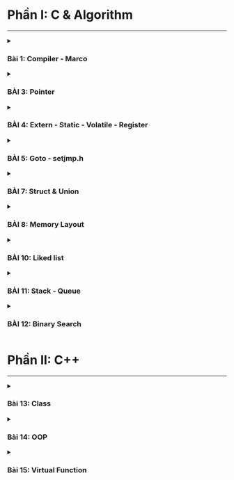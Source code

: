 # Phần I: C & Algorithm
---

<details>
  <summary><h3>Bài 1: Compiler - Marco</h3></summary>
    
IDE gồm:
- editor: phần mềm soạn thảo
- Complier: gcc cho C ,g++ cho C++

## I. Quá trình Compiler
Gồm 4 bước chính:
    - Tiền xử lý (Preprocessor)
    - Compiler
    - Asembler
    - Linker
### 1. Tiền xử lý
(chuyển file.c, file.h thành file.i)

> Copy toàn bộ mã nguồn vào file main
>
> Xóa cmt
>
> Nếu sử dụng macro #define thì bị thay thế, còn lại giữ nguyên

`gcc -E main.c -o main`

### 2. Complier
(chuyển file.i thành file.s)

> Tạo ra file hợp ngữ
>
> Thao tác trên RAM mượt mà hơn

### 3. Assembler
(chuyển file.s thành file.o)

> Source code chuyển thành các đoạn mã 0 1(ngôn ngữ máy)
>
> Nếu code trên VDK thì chương trình lưu vào bộ nhớ Flash

### 4. Linker
(Liên kết các file.o, build lại thành file.exe)

## II. Marcro

> Trong giai đoạn 1 tiền xử lý của quá trình Compiler thì có cacs macro hỗ trợ xử lý
>
> Marco là từ chỉ thông tin được xử lý ở quá trình tiền xử lý (preprocessor).

### 1. Macro chỉ thị bao hàm tệp

- #include< >: Tìm kiếm trong thư mục cài đặt

- #include" ": Tìm kiếm trong thư mục hiện tại

### 2. Macro chỉ thị định nghĩa

- #define: Định nghĩa 1 đối tượng(biến, hàm, mảng)

- #undef: Xóa bỏ định nghĩa #define

**Trong macro #define có 3 toán tử**

- ##: Gộp(nhóm) các chuỗi

- #: Chuyển kí tự --> chuỗi

- Variadic: Cho phép 1 hàm có thể nhận số lượng tham số truyền vào không xác định.


### 3. Macro chỉ thị biên dịch có điều kiện

- #ifdef, #ifndef: Kiểm tra xem 1 macro có định nghĩa hay chưa

    - #ifdef: Nếu đã định nghĩa -->> thực thi chương trình
 
    - #ifndef: Nếu chưa định nghĩa -->> thì định nghĩa --> thực thi

- #if, #else, #elif: đây là các macro kiểm tra điều kiện giống (if-else-else if)

## SỬ DỤNG MACRO VÀ FUNCTION CÓ GÌ KHÁC NHAU? 

- Function: Không cấp phát bộ nhớ, vì có bộ nhớ riêng, tốc độ châm, đầu tiên lưu vào stack --> lấy vào địa

- Macro: Tốn bộ nhớ chương trình, để khởi tạo và lưu lại, tốc độ nhanh hơn--> bộ đếm chương trình tuần tự

</details>


<details>
  <summary><h3>BÀI 3: Pointer</h3></summary>

- Con trỏ là 1 biến, thay vì lưu giá trị thì dùng để lưu địa chỉ của 1 đối tượng(biến, hàm, mảng,...). 
- Con trỏ không lưu giá trị mà nó lưu địa chỉ bộ nhớ nơi biến khác đang sử dụng.

## 1. Kích thước của Con trỏ
- Phụ thuộc vào kiến trúc của máy tinh và trình biên dịch(IDE).

- Trên MCU phụ thuộc vào Vi xử lý
_VD:_  STM32/32bit ---> 4byte

       STM8/8bit ----> 1byte
## 2. Regular Pointer(Con trỏ với biến)
```c
    int a = 10;
    int * ptr = &a;

    //Truy xuat con tro
    printf("Dia chi: %p\n", &a); // dia chi cua a
    printf("Dia chi: %p\n", ptr); // dia chi ma ptr tro den 
    printf("Gia tri tai dia chi: %d\n", *ptr); // a = 10
```

## 3. Array Pointer(Con trỏ mảng)

```c
    int arr[] = { 2, 3, 5, 7, 8 };
    int * ptr = arr;

    printf("Dia chi phan tu 1: %p\n", ptr) //2
    printf("Dia chi phan tu 2: %p\n", ptr+1) //3
    printf("Dia chi phan tu 3: %p\n", ptr+2) //5

    printf("Gia tri phan tu 1: %d\n", *ptr) 
    printf("Gia tri phan tu 2: %d\n", *(ptr+1)) 
    printf("Gia tri phan tu 3: %d\n", *(ptr+2))

```

## 4. Void Pointer
   > Là 1 biến, có thể trỏ đến bất kỳ địa chỉ có kiểu dữ liệu nào cũng được, nó không quan tâm các kiểu dữ liệu như (char, int, float, double,...).

   - Ưu điểm: Tại địa chỉ trỏ đến có thể đọc và thay đổi giá trị, với điều kiện phải ép kiểu con trỏ void.

```c
    void * ptr; //Khai bao con tro Void
```
- _VD1: Xuất giá trị kiểu int, char._

```c
    #include <stdio.h>

    int main{int argc, char const *argv[]){
        void *ptr;

        int a = 10;
        ptr = &a;
        printf("Dia chi: %p, Gia tri: %d\n", ptr, *(int*)(ptr));
 
        char c = 'C';
        ptr = &c;
        printf("Dia chi: %p, Gia tri: %c\n", ptr, *(char*)(ptr));
    }
```

## 5. Function Pointer
> Là 1 biến, có thể trỏ đến địa chỉ của 1 hàm có kiểu dữ liệu cụ thể.
>
>Đây là biến giữ địa chỉ của hàm, mỗi thời điểm chỉ trỏ 1 hàm.

- Thông thường sử dụng theo 2 cách:
    - Là tham số truyền vào của 1 hàm.
    - Lưu trữ địa chỉ của 1 hàm. 

```c
   void (*func_ptr)(int, int);  // Khai bao con tro
```

- _VD2: Tổng, hiệu, tích, thương._

```c
    #include<stdio.h>

    void tong(int a, int b){
        printf("%d + %d = %d\n",a ,b, a + b); 
    }
    void hieu(int a, int b){
        printf("%d - %d = %d\n",a ,b, a - b); 
    }
    void tich(int a, int b){
        printf("%d * %d = %d\n",a ,b, a * b); 
    }
    void thuong(int a, int b){
        printf("%d / %d = %d\n",a ,b, a / b);
    }

    int main(int argc, char *argv[]) {
    int a = 10, b = 5;

    //Khai bao mang con tro Ham
    void (*cal[])(int, int) = {tong, hieu, tich, thuong};
    for (int i = 0; i < 4; i++) {
       cal[i](a, b);
    }
```

## 6. Pointer to Constant(Con trỏ hằng)

> Khi trỏ đến 1 địa chỉ, không thể thay đổi đc giá trị tại địa chỉ đó (chỉ có thể đọc và không thể thay đổi).
>
> Có thể trỏ đến nhiều địa chỉ khác nhau.

```c
    int const *ptr_const;
    const int *ptr_const;
```

- _VD3:_
```c
    #include<stdio.h>

    int a = 10;
    int b = 3; //Khai bao ptr_const cua b duoc.
    const int *ptr_const = &a;

    int main(int argc, char const *argv[])
    {
        printf("%p\n", ptr_const);
        printf("%d\n", *ptr_const); //ptr_const = 10
    
        // *ptr_const = 5;
        // Dong nay sai, chi co the thay doi gia tri tai a.
        // VD: a = 15 -> *ptr_const =

        a = 15;
        printf("%p\n", ptr_const);
        printf("%d\n", *ptr_const); //ptr_const = 15
```
## 7. Constant Pointer(Hằng con trỏ)

> Tại địa chỉ trỏ đến không thể thay đổi được địa chỉ, còn giá trị có thể thay đổi được.
>
> Chỉ trỏ đến 1 địa chỉ cố đinh, khi đã trỏ đến 1 địa chỉ rồi thì không thể trỏ đến địa chỉ khác được nữa.

```c
    int *const const_ptr = &value;
```

- _VD4:_

```c
    #include<stdio.h>

    int a = 10;
    int b = 3; // Khong khai bao duoc const_ptr cua b!!!
    int *const const_ptr = &a;

    int main(int argc, char const *argv[])
    {
        printf("%p\n", const_ptr);
        printf("%d\n", *const_ptr); //ptr_const = 10
    
        *const_ptr = 15; // hay doi gia tri tai con tro luon.
        printf("%p\n", ptr_const);
        printf("%d\n", *ptr_const); //ptr_const = 15
```


### Bảng so sánh Con Trỏ Hằng VS Hằng Con trỏ

| Khác nhau | Con trỏ hằng | Hằng con trỏ |
| :---: | --- | ---: |
| 1 |Có thể trỏ đến nhiều địa chỉ khác | Chỉ trỏ đến 1 địa chỉ duy nhất |
| 2 |Chỉ có thể đọc, không thể thay đổi giá trị(giá trị chỉ được thay đổi tại biến)| Có thể thay đổi giá trị |

   
## 8. NULL Pointer
>Con trỏ trống, không trỏ đến vùng nhớ nào.
>
>Khai báo nhưng chưa sử dụng liền.

**Lưu ý:** 
- Khi khai báo con trỏ mà chưa sử dụng thì dùng con trỏ NULL sẽ không bị **random** giá trị vào địa chỉ rác hoặc trùng lặp địa .
- Khởi tạo và kết thúc phải gán NULL.

```c
    int *ptr = NULL;
```
   
## 9. Pointer to Pointer(Con trỏ đến con trỏ)
>Là con trỏ mà có thể trỏ đến địa chỉ của các con trỏ khác, có nhiều cấp độ con trỏ (con trỏ cấp 2, 3,...).

```c
    int a = 10;
    int *ptr = &a;
    int **ptr = &ptr;
```
**Lưu ý:** 
- Được sử dụng trong kiểu dữ liệu Json, cấu trúc dữ liệu list.
- Đối với con trỏ cấp 2 là lưu địa chỉ của con trỏ cấp 1, chứ không phải lưu địa chỉ mà con trỏ đang trỏ đến.             

</details>


<details>
  <summary><h3>BÀI 4: Extern - Static - Volatile - Register</h3></summary> 

- Đây là các từ khóa đi kèm khi khai báo các biến "đặc biệt".

## 1. Extern

> Cho phép những file trong cùng 1 thư mục chia sẻ tài nguyên với nhau (biến, hàm, mảng).
>
> Các biến chỉ khai báo, không được khởi tạo.
>
> Khai báo biến cấp độ cao nhất - toàn cục.

**Ưu điểm quan trọng:** Tiết kiệm được bộ nhớ.

- Muốn sử dụng lại các biến đã khai báo trong file trước đó. Theo thông thường ta phải khai báo `#include"file.h"` hoặc `#define_FILE1_H`, đối với xử lý nhiều file thì việc khai báo cho file main.c sẽ tốn rất nhiều bộ nhớ.

_VD1:_ Ta có 3 file
     
          file1.c

          file2.c

          main.c 

➡️ Để sử dụng các biến của 1 và 2, ta khai báo `extern int a;` hoặc `extern int b;`.

## 2. Static

### 2.1 Satic - local variables(bss & data)

> Được sử dụng, giới hạn phạm vi trong 1 hàm. 
>
> Giữ lại giá trị sau những lần gọi hàm, địa chỉ tổn tại trong suốt chương trình.
>
> Static cục bộ không thể thay đổi giá trị bên ngoài, nếu muốn thay đổi thì sử dụng con trỏ.

_VD2: Static biến cục bộ_

```c
     #include<stdio.h>
     void count(){
          int a=5;
          a++;
          printf("Gia tri: %d\n",a);
     }

     int main(int argc, char const *argv[]){
          count(); //6
          count(); //6
          count(); //6
          count(); //6
     }
```
- Hàm `count` dù được gọi bao nhiêu lần vẫn in ra giá trị là 6. Vì biến `a` được khai báo là 1 biến cục bộ trong hàm `count()`
- Sau khi hàm `count` đầu tiền hoàn thành, `a` sẽ bị hủy giá trị (cấp thoát địa chỉ) và các giá trị tiếp theo vẫn = 6. 
- Nếu ở thêm biến `static` cục bộ vào `int a=5;` là `static int a=5;` thì giá trị `a` mới có thể tăng dần lên 7, 8,... theo số lần gọi hàm `count`.
- Có thể dùng con trỏ để thay đổi giá trị 
```c
     #include<stdio.h>

     int *ptr = NULL;
     void count(){
          static int a=5;
          ptr = &a;
          a++;
          printf("Gia tri: %d\n",a);
     }

     int main(int argc, char const *argv[]){
          count(); //6
          count(); //7
          count(); //8
          *ptr = 99;
          count(); //100
     }
```

### 2.2 Satic - global variables

> Giới hạn phạm vị sử dụng trong 1 file, không thể liên kết file (các file khác không dùng Extern để gọi ra được). 
>
> Không thể dùng con trỏ để thay đổi giá trị.

**- Ưu điểm:** Sử dụng static toàn cục để ẩn ở quá trình trung gian tính ra kết quả. Như tính delta trong phương trình bậc 2.

### 2.3 Satic - class (hướng đối tượng trong C++), học sau

## 3. Volatile

**Biến volatile là gì?** Khai báo biến mà biến này không sử dụng, tránh bị complier tối ưu hóa xóa cái biến này đi.

> Dùng trong code cho MCU, ép buộc 1 biến truy cập đến địa chỉ và nó không bị xóa khỏi bộ nhớ khi biến đó k được sử dụng.

```c
     // Dùng trong code VDK

     #include "stm32f4xx.h"
     volatile unit8_t var = 0;

```

**Ứng dụng:** Đọc giá trị cảm biến nhiệt độ nhiệt độ, ví dụ có 10 giá trị 30 độ C giống nhau, thì có nguy cơ biến CB nhiệt độ bị xóa khỏi bộ nhớ. Vì vậy, sử dụng biến Volatile đảm bảo cảm biến nhận đúng giá trị không bị cấp thoát, hạn chế sai số.

## 4. Register

![](https://github.com/hthuan02/C_Cpp_Advance/blob/main/C_Advance/Bai4_Extern_Static_Volatile_Register/img/register.png)

Khi thực thi 1 chương trình sẽ trải qua 4 giai đoạn:

**(1):** Lưu trữ từ trong bộ nhớ RAM, thực hiện tính toán.

**(2):** Thao tác tính toán các giá trị.

**(3):** Tính xong thì lưu giá trị trong thanh ghi.

**(4):** Lấy giá trị trong thanh ghi trả về biến trong RAM, kết quả = 6.


**Ứng dụng của biến register:**

- Khai báo biến register, thì chương trình chỉ thực hiện tính toán và lưu giá trị trên thanh ghi( bị lượt bỏ 2 bước đầu-cuối: Lưu trữ trên RAM và trả kqua từ thanh ghi lên RAM). Giúp rút ngắn thời gian chạy và tăng hiệu suất làm việc của chương trình.
     
- Chỉ sử dụng cho biến cục bộ.

</details>

<details>
  <summary><h3> BÀI 5: Goto - setjmp.h</h3></summary>

## I. Goto
>Cho phép đoạn code nhảy đến label(nhãn) mà mình chỉ , label có để đặt bất cứ vị trí nào trong cùng 1 hàm.

- _VD1: Tạo Menu sử dụng lệnh Goto_
   
```c
  #include<stdio.h>

  int main(int argc, char const *argv[])
  {
    int option;
    menu1:
    do{
      printf("Menu1\n");
      printf("1: Tao ra menu thu ....\n");
      printf("2....\n");
      printf("3....\n");
      printf("%d....\n",option);
    } while(option != 1);

  switch (option){
    case 1:
      printf("Menu2\n");
      printf("0: Quay lai Menu 1\n");
      printf("1: Ket thuc chuong trinh\n");
      printf("2....\n");
      scanf("%d",&option);
      break;
    
      switch (option){
        case 0:
          /* goto <label> */
          goto menu1;
        case 1:
          goto thoatchuongtrinh;
        case 2:
          break;
        }
        break;

        case 2:
          /* code */
        break;

      case 3:
        /* code */
      break;

      default:
        break;         
    }
    thoatchuongtrinh:
    return 0;
  }
```

   - Chương trình chạy tuần tự từ Menu1 đến Menu2. Nhưng ở Menu2 có 2 Option:
      - `case 0:`: Dùng lệnh `goto menu1;` và đặt lệnh `menu1:` ở đầu Menu1, chương trình sẽ trở về Menu1.
      - `case 1`: Lệnh `goto thoatchuongtrinh;` và đặt lệnh `thoatchuongtrinh:` ở cuối, chỉ định chương trình thoát ra khỏi switch để kết thúc chương trình.
  
## Nhược điểm của Goto:
-  Vì chương trình không chạy tuần tự, nên code khó đọc, khó quản lý và bảo trì.
-  Khó debug, vì khó xác định được vị trí gây lỗi.

## Ưu điểm:

### 1. Thoát khỏi nhiều cấp độ vòng lặp
   
>Đối chương trình nhiều cấp độ vòng lặp, mình muốn thoát ra thì phải xét điều kiện và break để thoát chương trình, sẽ phức tạp.

_- VD2:_
   
```c
   int i,j;

   while(1){
      for(i=1; i<5; i++ ){
         for(j=1; j<5; j++ ){
            if (i == 2 && j == 3){
               printf("break for j\n");
               break; //Chi thoat duoc For cua j 
            }
         if (i == 2 && j == 3){
               printf("break for i\n");
               break; //Thoat duoc For cua i 
            }
         }
      }
      if (i == 2 && j == 3){
         printf("break while \n");
         break; //Thoat duoc For cua while       
      }
   } 
```
- Sử dụng `goto` để thoát chương trình nhanh hơn.

```c
   int i,j;

   while(1){
      for(i=1; i<5; i++ ){
         for(j=1; j<5; j++ ){
               if (i == 2 && j == 3){
               printf("Thoat chuong trinh\n");
               goto thoat; //1 lenh goto, thoat duoc 3 vong lap
         }
      }
   thoat: 
   return 0;
   }
```
### ỨNG DỤNG
 Dùng trong Led ma trận, kết hợp với thuật toán quét led.

## II. Thư viện <setjmp.h>
> Cho phép chương trình có thể nhảy từ nhãn đặt trong hàm này sang nhãn đặt trong hàm khác thông qua setjmp và longjmp.
>
> Thư viện setjmp.h bao gồm 2 hàm setjmp và longjmp.
>
> Xử lý ngoại lệ 

### 1. Hàm setjmp
```c
   int setjmp(jmp_buf);
```

- Khi gọi `setjmp` lần đầu, thì mặc định trả về 0.

### 2. Hàm longjmp
```c
   longjmp(jmp_buf, int value);
```

- Khi gọi `longjmp` thì luồng của chương trình sẽ nhảy về `setjmp`. Sau đó, gán giá trị của `int value` vào giá trị mới của `setjmp`

_- VD3:_


### 3. Xử lý ngoại lệ(TRY, CATCH, THROW)

</details>


<details>
  <summary><h3>BÀI 7: Struct & Union</h3></summary>

## 1. Struct

> Struct là 1 dạng kiểu dữ liệu, cho phép người dùng tự định nghĩa. Nhóm các kiểu dữ liệu như: int, char, double,... lại thành kiểu dữ liệu mới. 
>
> Kích thước của Struct = Tổng các kích thước dữ liệu + padding 


```c
    #include <stdio.h>
    #include <stdint.h> // Thư viện để sử dụng uint32_t, uint8_t, uint16_t

    struct Data {
      int a;
      double b;
      char c;
    };

    struct Data data1, data2, data3;

```

hoặc:
```c
    typedef struct Data{
      int a;
      double b;
      char c;
    } Data;

    Data *data1, data2, data3;

```

- Trong hàm `main.c` thì `data.a = 0;`
- Đối với con trỏ `*ptr` thì `data ->a = 0;`

_VD1:_

```c
    #include <stdio.h>
    #include <stdint.h> // Thư viện để sử dụng uint32_t, uint8_t, uint16_t

    typedef struct {
      uint32_t var1;
      uint8_t var2;
      uint16_t var3;
    } data; // Tên kiểu dữ liệu là data

    int main(int argc, char const *argv[]) {
      printf(" Size of data: %d\n");
      data data;

      printf("Address of var1: %p\n", &data.var1);
      printf("Address of var2: %p\n", &data.var2);
      printf("Address of var3: %p\n", &data.var3);

      return 0;
    }
```
## Data alignment & padding

- Data alignment: Là việc canh chỉnh, sắp xếp dữ liệu được sắp xếp dữ liệu vào đúng kích thước của CPU (gồm 2 byte, 4 byte, 8 byte,..). Đảm bảo hiệu suất hoạt động của bộ nhớ, dễ dàng truy cập và xử lý nhanh hơn.

- Padding(đệm vào): Khi canh chỉnh, sắp xếp bộ nhớ còn dư ra 1 vài byte trên tổng số ổ đĩa thì đó là padding.

```c
    //double(8byte): Chia het 8, 0x00 0x08 0x10 0x18,..
    //int, int32_t, uint32_t(4byte): 0x00 0x04 0x08 0x0C...
    //float, init16_t, uint16_t(2byte): 0x00 0x02 0x04 0x06...
    //padding
```
➡️ Kích thước của Struct = tổng các kiểu dữ liệu + padding
  
**_VD2: Tìm kích thước struct VD1_**

```c
    typedef struct {
      uint32_t var1; //Chia hết cho 8 (4byte) 
      uint8_t var2; //1byte
      uint16_t var3; //2byte
    } data;
```
- Giải thích: Ưu tiên kích thước dữ liệu lớn nhất làm chuẩn (4byte).
    - var1 (4byte)

    - var2 (1byte) + var3 (2byte) = 3 byte (dư 1 byte) -> 1 padding

    - Tổng = 8

**_VD3: Tìm kích thước_**

```c
      uint8_t var1[9]; //1byte 
      uint64_t var2[3]; //8byte
      uint16_t var3[10]; //2byte
      uint32_t var4[2]; //4byte

```

- Giải thích:
    - Kích thước lớn nhất là 8 byte.
    
    - var1: 8byte(làm chuẩn) + (1byte lẻ + 7padding) = 16  
    
    - var2: 8byte *3 = 24
    
    - var3: 8byte *2 + (4byte lẻ + 4padding) = 24
    
    - var4: 8byte
    
    - Tổng kích thước = 72 byte

### Ứng dụng của Struct: 
    
- Json
- Cấu trúc dữ liệu list
- Giao thức trong MCU, mỗi thông số đều có cấu hình khác nhau -> Dùng Struct để gom các thông số về.

## 2. Union

>
> Giống với struct, đây là kiểu dữ liệu người dùng tự định nghĩa bằng cách nhóm các kiểu dữ liệu lại.
>
> Union sử dụng chung vùng nhớ, các thành phần đều chung địa chỉ -> Giá trị này thay đổi thì những giá trị khác sẽ thay đổi.
>
> Kích thước Union = Tổng member có kích thước lớn nhất + padding.

**_VD4: Kiểm tra kích thước của Union_**
```c    
#include <stdio.h>
#include <stdint.h>

typedef union
{
    uint8_t var1; // 1byte
    uint32_t var2; // 4 byte
    uint16_t var3; // 2 byte

    // Union sẽ lấy kiểu dữ liệu có kích thước lớn nhất 24 byte
} frame;

int main(int argc, char const *argv[])
{

    printf("Size = %d\n", sizeof(frame)); //Kích thước lớn nhất 4byte
    frame data;

    data.var1 = 5;
    data.var2 = 6;
    data.var3 = 7;
    //Vì dữ liệu kiểu Union-> SD chung vùng nhớ
    //Lấy data sau cùng
    printf("Var1 = %d\n", data.var1);   //7
    printf("Var2 = %d\n", data.var2);   //7
    printf("Var3 = %d\n", data.var3);   //7
    return 0;
}
```

**Trường hợp đặc biệt của VD4:**

```c
    int main(int argc, char const *argv[])
    {
    
        printf("Size = %d\n", sizeof(frame));
        frame data;

        data.var2 = 4294967294;

        printf("Var1 = %d\n", data.var1); //254   
        printf("Var2 = %u\n", data.var2); //4294967294
        printf("Var3 = %d\n", data.var3); //65534
        return 0;
    }
```

- Giải thích:
    - Vì `data.var2 = 4294967294;` chuyển sang binary = 11111111 11111111 11111111 11111110
    
    - Địa chỉ bắt đầu, 0x01 lưu byte thấp nhất.
  
        | 0x01 | 0x02 | 0x03|0x04|
        | :---: | --- | ---: | ---: |
        | 11111110 | 11111111 | 11111111 | 11111111 |
        | 254 | 65535 | 65535 | 65535 |

    -  var1: 1byte = 254 (0x01)
  
    -  var2: 4byte = 4294967294 (4 ô địa chỉ)

    -  var3: 2byte = 65534 (0x01+0x02)

</details>

<details>
  <summary><h3>BÀI 8: Memory Layout</h3></summary>

- Memory Layout: Là sự tổ chức và sắp xếp các vùng nhớ (chứa mã lệnh, biến, và dữ liệu) trong bộ nhớ RAM khi chương trình thực thi.  

- Gồm có 5 phân vùng bộ nhớ, theo thứ tự từ trên xuống:

    <img src="https://github.com/hthuan02/C_Cpp_Advance/blob/main/C_Advance/Bai8_Memory-layout/img/memorylayout.png" alt="Memory Layout" width="500"/>

## 1. Text segment

> Chỉ có quyền đọc, không thể ghi(chỉnh sửa).
>
> lưu các giá trị const, char *ptr.

_- VD1:_
```c
    int const a = 10;

    int main(int argc, char const *argv[])
    {
        /*Code*/
        return 0;
    }
```
và:

```c
    char *str = "hello word";

    int main(int argc, char const *agrv[])
    {
        printf("String: %s\n", *str);
        return 0;
    } 
```
- Cả 2 chương trình trên chỉ có thể đọc (Read Only), không thể thay đổi giá trị.

## 2. Initialized Data (DS)
(Khởi tạo dữ liệu)

> Gồm các biến toàn cục, giá trị khác 0.
>
> Biến Static (global + local) khác 0.
> 
> Có thể đọc và ghi giá trị (Read + Write).

_VD2:_

```c
    #include <stdio.h>

    int a = 5;
    static int b = 6; // Lưu ở data (Static global)
    void *ptr = &b;   // Data

    void test()
    {
        static int c = 7; // Static local
    }

    int main(int argc, char const *ptr[])
    {
        a = 15;
        b = 16;
        printf("a=%d\n", a);
        printf("b=%d\n", b);
        return 0;
    }
```
- Trong chương trình trên, có thể đọc và thay đổi giá trị a b. Nếu muốn thay đổi giá trị c, thì phải dùng *ptr.

## 3. Unintialized Data (Bss)
(Dữ liệu không được khởi tạo)

> Biến toàn cục giá trị = 0 hoặc NULL(không gán giá trị).
>
> Static(global + local) =0.

_VD3:_

```c
    #include <stdio.h>

    typedef struct
    {
        int x;
        int y;
    } Point_data;

    Point_data p1 = {5, 7}; // data
    Point_data p2;          // bss

    int a = 0; // bss
    int b = 5; // data

    static int m = 0; // bss
    static int n;     // bss

    void test()
    {
        static int c = 0; // bss
        static int d;     // bss
    }

    int main(int argc, char const *argv[])
    {
        /*code*/
        return 0;
    }
```
## 4. Stack segment

> Chứa biến cục bộ (trừ static cục bộ).
>
> Có thể đọc và ghi.
>
> Sau khi kết thúc 1 lần gọi hàm  địa chỉ của biến cục bộ bị thu hồi LIFO(Last In - First Out) 

_VD4:_

```c
    #include <stdio.h>

    int total(int a, int b)
    {
        int c; //stack
        c = a + b;
        return c;
    }
    
    int main(int argc, char const *argv[])
    {
        printf("a+b = %d\n", total(5, 6));
        return 0;
    }
```
➡️➡️➡️ Để đọc và ghi dữ liệu ở biến cục bộ, phân vùng stack thì dùng `*ptr`.

_VD5:_

```c
    #include <stdio.h>

    int *ptr = NULL;
    void test()
    {
        const int a = 10; // stack -> cục bộ
        ptr = &a;
    }

    int main(int argc, char const *argv[])
    {
        test();
        *ptr = 20;
        printf("a= %d\n", *ptr); // a=20, thay đổi được giá trị nhưng WARNING!!
        return 0;
    }
```

## 5. Heap segment

> Dùng để cấp phát động bộ nhớ.
>
> Đi kèm với các hàm như: malloc(), calloc(), realloc(), free().
>
> Khai báo thư viện `#include<stdlib.h>`.

**Cấp phát động là gì?**
- Ví dụ khai báo 1 mảng có 12 kí tự `char array[12]`, nhập tên từ bàn phím vào mảng này
    - Nếu kí tự nhập vào > 12: xảy ra hiện tượng tràn bộ nhớ.

    - Nếu kí tự nhập vào < 12: xảy ra hiện tượng lãng phí bộ nhớ.

--> Trong ngôn ngữ C, sinh ra khái niệm cấp phát động để tối ưu bộ nhớ. Tránh việc tràn hoặc lãng phí bộ nhớ.

# HEAP SEGMENT (Cấp phát động)

**Lưu ý:**
- Khai báo thư viện khi bắt đầu chương trình: `#include<stdlib.h>`
- Giải phóng bộ nhớ đã cấp phát khi kết thúc chương trình: `free(ptr)`
  
## I. Các hàm cấp phát động

### 1. Hàm Malloc()

> `malloc`: Cấp phát bộ nhớ động, không khởi tạo giá trị.
>
> Giá trị của hàm trả về là 1 `*void`, cần ép kiểu dữ liệu.
>
> Giá trị trong ô nhớ được cấp phát là 1 giá trị random(giá trị rác).

```
   ptr = (cast_type*)malloc(byte_size);
```

- `ptr`: Con trở lưu trữ ô nhớ đầu tiên của vùng nhớ cấp phát.
- `cast_type`: Kiểu con trỏ muốn ép kiểu sang.
- `byte_size`: Kích thước byte cần cấp phát.

_VD1:_

```c
    #include <stdio.h>
    #include <stdlib.h>

    int main(int argc, char const *argv[])
    {
        // Cấp phát vùng nhớ mảng 100 phần tử int
        // sizeof(int) = 4
        int *a = (int *)malloc(100 * sizeof(int)); // 400

        // Cấp phát vùng nhớ mảng 1000 phần tử char
        // sizeof(char) = 1
        char *c = (char *)malloc(1000 * sizeof(char)); //1000
        return 0;
    }
```
- Trường hợp không cấp phát đủ vùng nhớ, thì `malloc()` sẽ trả về con trỏ NULL.

_VD2:_
```c
    #include <stdio.h>
    #include <stdlib.h>

    int main(int argc, char const *argv[])
    {
        int n = 10;
        int *a = (int *)malloc(n * sizeof(int)); //vùng nhớ 40 byte
        if (a == NULL)
        {
            printf("Cap phat khong thanh cong !\n");
        }
        else
        {
            int i = 0;
            printf("Cap phat thanh cong !\n");
            for (i = 0; i < n; i++)
            {
                a[i] = 28 + i; // *(a + i) = 28 cũng được
            }
            for (i = 0; i < n; i++)
            {
                printf("%d ", a[i]); // 28 29 ... 37
            }
            free(a); // Hàm giải phóng vùng nhớ
            printf("\nGiai phong thanh cong !\n"); 
        }
        return 0;
    }

```
- Giải thích:

/*
ban đầu  int = 0

0    1    2    3....9

28 29 30 31...37

40 (byte cấp phát malloc) - 10 byte(sử dụng) = (dư) 30 byte 

--> Nhưng vì sử dụng hàm malloc(Cấp phát động).

--> Nên không xảy ra hiện tượng lãng phí bộ nhớ khi dư 30 byte.
*/

### 2. Hàm Calloc()

> Hàm cấp phát bộ nhớ động tương tự `malloc`, `calloc` có khởi tạo tất cả vùng bộ nhớ về giá trị 0.
>
```c
    ptr = (cast_type*) calloc(n, element_size)
```
- `ptr`: Con trỏ đầu tiên của vùng nhớ được cấp phát.

- `cast_type*`: Kiểu con trỏ muốn ép kiểu.

- `n`: Số lượng phần tử muốn cấp phát.
- `element_size`: Kích thước 1 phần tử(byte).

_VD3:_
```c
    #include <stdio.h>
    #include <stdlib.h>

    int main()
    {
        int n = 10;
        int *a = (int *)calloc(n, sizeof(int));
        if (a == NULL)
        {
            printf("Cap phat khong thanh cong !\n");
        }
        else
        {
            int i = 0;
            printf("Cap phat thanh cong !\n");
            printf("Mang ban dau : ");

            for (i = 0; i < n; i++)
            {
                printf("%d ", a[i]);
            }
            for (i = 0; i < n; i++)
            {
                a[i] = 28 + i; // *(a + i) = 28 cũng được
            }
            printf("\nMang sau khi thay doi : ");
            for (i = 0; i < n; i++)
            {
                printf("%d ", a[i]);
            }
            free(a); // Hàm giải phóng vùng nhớ
            printf("\nGiai phong thanh cong !\n"); 
        }
        return 0;
    } 
```

**Giải thích:**
- Cách thức hoạt động của `calloc()` tương tự `malloc`, nhưng 10 giá trị ban đầu
của mảng là 0:  0  0  0  0  0  0  0  0  0  0  0

- Mảng  sau khi thay đổi là: 28 29 30   ...   37

### 3. Hàm Realloc()

> Là hàm cấp phát lại, có thay đổi kích thước của vùng nhớ đã cấp phát trước đó.

```c
    ptr = (cast_type*)realloc(ptr,new_size)
```

- `ptr`: Con trỏ đến vùng nhớ đã được cấp phát trước đó.

- `new_size`: Kích thước mới của bộ nhớ cần thay đổi.

_VD4:_

```c
    //Cấp phát mảng 10 phần tử, kích thước 40byte 
    int *array = (int *) malloc(10 * sizeof(int));

    //Thay đổi, tăng kích thước mảng lên 20 phần từ, 80byte
    array = (int *) realloc(array, 10 * sizeof(int));  

    free(array); //Giải phóng bộ nhớ
```

## III. So sánh malloc, calloc và realloc

| Đặc điểm               | `malloc`                                       | `calloc`                                         | `realloc`                                      |
|-----------------------|------------------------------------------------|-------------------------------------------------|------------------------------------------------|
| **Công dụng**         | Cấp phát bộ nhớ động, không khởi tạo giá trị                           | Cấp phát bộ nhớ động và khởi tạo về 0          | Thay đổi kích thước vùng nhớ đã được cấp phát |
| **Cú pháp**           | `void* malloc(byte_size);`                  | `void* calloc(n, element_size);`     | `void* realloc(void *ptr, new_size);`     |
| **Tham số**           | Một tham số (kích thước bộ nhớ cần cấp phát)  | Hai tham số (số phần tử và kích thước mỗi phần tử) | Hai tham số (con trỏ đến vùng nhớ cũ và kích thước mới) |
| **Giá trị khởi tạo**  | Không khởi tạo, dữ liệu là rác                 | Khởi tạo tất cả phần tử về 0                     | Không khởi tạo, dữ liệu giữ nguyên (có thể mất dữ liệu mới nếu mở rộng) |
| **Kích thước**        | Cấp phát bộ nhớ theo kích thước được chỉ định  | Cấp phát bộ nhớ cho số phần tử × kích thước phần tử | Cấp phát hoặc thu nhỏ bộ nhớ theo kích thước mới |
| **Trả về**            | Con trỏ đến vùng nhớ đã cấp phát hoặc `NULL`  | Con trỏ đến vùng nhớ đã cấp phát hoặc `NULL`   | Con trỏ đến vùng nhớ đã thay đổi hoặc `NULL`  |

- Kết thúc chường trình phải có hàm `free(ptr)`: Để thu hồi, reset lại vùng nhớ.


# STACK & HEAP SEGMENT

<img src="https://github.com/hthuan02/C_Cpp_Advance/blob/main/C_Advance/Bai8_Memory-layout/img/stack_heap.png" alt="Memory Layout" width="220"/>

## So sánh giống và khác nhau:

### 1. Giống nhau:

1. **Lưu trữ dữ liệu**: Đều dùng để lưu trữ dữ liệu.
2. **Nhiều kiểu dữ liệu**: Có thể lưu trữ nhiều kiểu dữ liệu.
3. **Nằm trong RAM**: Nằm trong bộ nhớ RAM khi chương trình chạy.
4. **Ảnh hưởng đến hiệu suất**: Cách quản lý bộ nhớ trong cả Stack và Heap có thể ảnh hưởng đến hiệu suất chương trình.
5. **Có thể bị tràn bộ nhớ**: Stack overflow và Heap overflow đều có thể xảy ra nếu không quản lý đúng cách.

### 2. Khác nhau:

- Lập bảng so sánh

| **Tiêu chí**              | **Stack**                                                                 | **Heap**                                                          |
|---------------------------|---------------------------------------------------------------------------|-------------------------------------------------------------------|
| **Lưu trữ**              | Lưu biến cục bộ, tham số hàm.                                              | Lưu trữ vùng nhớ cấp phát động như: malloc(), calloc(), realloc().                                   |                                      |
| **Tốc độ**                | Nhanh.                                                                    | Chậm hơn Stack.                                                   |
| **Giải phóng**            | Tự động khi hàm kết thúc.                                                 | Sử dụng hàm `free()` hoặc `delete`.                                 |
| **Tràn bộ nhớ**           | Stack overflow khi dùng quá nhiều bộ nhớ.                                 | Heap overflow khi không giải phóng hoặc cấp phát quá lớn.         |
| **Kích thước**            | Cố định (nhỏ hơn).                                                        | Linh hoạt (lớn hơn).                                              |
| **Thời điểm cấp phát**    | Lúc biên dịch.                                                            | Lúc chạy chương trình.                                            |
| **Rò rỉ bộ nhớ**          | Không xảy ra.                                                             | Có thể xảy ra nếu không giải phóng.                               |

### 3. Stack overflow & Heap overflow

- **Stack overflow**: Do bộ nhớ Stack cố định, nếu sử dụng quá nhiều sẽ gây tràn bộ nhớ (Stack overflow), ví dụ như khởi tạo quá nhiều biến cục bộ hoặc đệ quy vô hạn.

_VD1: Gọi hàm mà không có điều kiện dừng_

```c
    int foo(int x){
    printf("De quy khong gioi han\n");
    return foo(x);
    }
```

- **Heap overflow**:
    - Nếu không giải phóng bộ nhớ, bằng hàm `free()` hoặc `delete` sẽ gây tràn bộ nhớ (Heap overflow).
    - Khởi tạo vùng nhớ quá lớn mà Heap không đủ cũng sẽ gây lỗi.

_VD2: Khởi tạo vùng nhớ quá lớn_

```c
    int *A = (int *)malloc(18446744073709551615);
```

</details>

<details>
  <summary><h3>BÀI 10: Liked list</h3></summary> 

- Liked list (danh sách liên kết): Là cấu trúc dữ liệu gồm chuổi các node(nút) liên kết với nhau, mỗi node gồm 2 thành phần: Data và con trỏ (*Next).

  _VD0:_ Cho mảng `int array[] = {2,7,4,5,3};`

- Dùng Malloc:
  
        // Malloc(); //Lưu trữ 5 phần tử * sizeof(int)= (20byte)

        // Free():

        // Thêm - Thu hồi phần tử bằng cách thủ công, nhưng đối với array[10000] thì không thể làm thủ công được.

  ➡️➡️➡️➡️➡️
- Liked list: Tạo 5 node

    <img src="https://github.com/hthuan02/C_Cpp_Advance/blob/main/C_Advance/Bai10_Linked-List/liked_list.png" alt="Memory Layout" width="800"/>

    - Trong danh sách liên kết này có thể thêm hoặc thu hồi tùy ý các phần tử.
 
    - Liked LIST còn có thể sử dụng ở quy mô lớn hơn như array[10000].
 
    - Các hàm sử dụng của danh sách dữ liệu LIST:

    ```
        node *createNode(int value); //Tạo 1 node mới, có giá trị value và trả về con trỏ node
        void push_back(node** array, int value); //Thêm 1 node mới có giá trị value vào cuối danh sách 
        void push_front(node **array, int value); //Thêm 1 node có giá trị value đầu danh sách
        void pop_back(node **array); //Xóa node cuối danh sách 
        void pop_front(node **array); //Xóa node đầu danh sách 
        int front(node *array); //Lấy giá trị của node đầu tiên
        int back(node *array); //Lấy giá trị của node cuối cùng
        void insert(node **array, int value, int pos); //Thêm 1 node vào một vị trí bất kỳ(int pos là vị trí)
        void delete_list(node **array, int pos); //Xóa 1 node ở vị trí bất kỳ
        int size(node *array); //Lấy kích thước node của danh sách
        int get(node *array, int pos); //Lấy giá trị của node(tại pos) của danh sách

        bool empty(node *array); // kiem tra list co rong hay khong
        //Không có hàm kiểm tra đầy, vì nó k quan tâm đến số lượng
    ```
    **Ứng dụng: Liked List giúp quản lý danh sách tốt hơn mảng.**
  
</details>

<details>
  <summary><h3>BÀI 11: Stack - Queue</h3></summary> 

## I. Stack
(Last in - First Out) --> Ngăn xếp

- Phần vào sau cùng thì lấy ra tước tiên và ngược lại.

- Gồm 3 thao tác:

      - push: Thêm phần tử vào ở đỉnh stack(top++)
  
      - pop: Xóa 1 phần tử đỉnh stack(top--)
  
      - top: giá trị phần tử của đỉnh (Maxtop = size -1)


## II. Queue
(First in - First out) --> Hàng đợi 

- Phần tử vào đầu thì ra đầu, vào cuối thì ra cuối

- Gổm 3 thao tác:

      - enqueue: Thêm phần tử cuối hàng đợi (rear++)
  
      - dequeue: Lấy(loại bỏ) phần tử đầu hàng đợi (front++)

      - front: Lấy giá trị phẩn tử đầu hàng đợi

      - rear: Lấy giá trị phần tủ cuối hàng đợi

Ngoài ra, nếu rỗng:

- Max_front = Max_rear = size -1 

- enqueue = -1

- dequeue = -1

### 1. Linear Queue (hàng đợi tuyến tính)

> Các phần tử được sắp xếp theo thứ tự tuyến tính, tức là mỗi phần tử đứng sau phần tử khác trong một hàng dọc.

### 2. Circular Queue (hàng đợi vòng tròn)

> Phần tử cuối cùng của hàng đợi được kết nối với phần tử đầu tiên, tạo thành một vòng tròn.

</details>

<details>
  <summary><h3>BÀI 12: Binary Search</h3></summary>

## 1. Binary Search
(Thuật toán tìm kiếm nhị phân)

_VD:_

```c
    int arr[]= {13,11,15,30,18,16,21,25,20}
```
**Tìm ID: 25** (Dùng thuật toán tìm kiếm tuyến tính-LinearSearch)

- Tìm ID duyệt từng phần tử

- So sánh từng phần tử với số 25

**Nhược điểm:** Đối với mảng lớn thì số lần lặp lại tìm kiếm nhiều lần: tốn bộ nhớ, tốn thời gian. 

  ===>>>Để khắc phục thì dùng Binary Search

</details>

# Phần II: C++
---
<details>
  <summary><h3>Bài 13: Class</h3></summary>

## 1. Định nghĩa
Kiểu dữ liệu người dùng tự định nghĩa (tương tự struct & union).

```cpp
    class SinhVien{

    };
```

- không khai báo typedef cho class
 
## 2. Phạm vi truy cập

- Phục vụ tính chất hướng đối tượng(biến, hàm, mảng)
- Private  ->> Tính đóng gói
- Protected ->> Tính kế thừa
- Public ->> tính trừu tượng 

### 2.1 Class public

Phạm vi Public: Khi khai báo 1 object từ bên ngoài thì có thể tự do truy cập, thay đổi và đọc những thành phần bên trong phạm vi public (property, method).

Có 2 cách khai báo method(hàm)

- Cách 1: Khai báo method và nội dung của method trong Class

```cpp
#include <iostream>

using namespace std;

// Bên trong class không gọi là biến, hàm, mảng
class HinhChuNhat
{
public:
    double chieuDai;  // property: thuộc tính (biến/mảng)
    double chieuRong; // property: thuộc tính
    void DienTich()
    { 
        // method: phương thức (hàm)
        cout << "Dien tich = " << chieuDai * chieuRong;
    }
};

int main(int argc, char const *argv[])
{
    HinhChuNhat hcn; // object: đối tượng(hcn là đối tượng thuộc class HinhChuNhat)
    hcn.chieuDai = 10;
    hcn.chieuRong = 20;
    hcn.DienTich();
    return 0;
}
```

- Cách 2: Khai báo method trong Class, nội dung để ở ngoài.

```cpp
#include <iostream>

using namespace std;

// Bên trong class không gọi là biến, hàm, mảng
class HinhChuNhat
{
public:
    double chieuDai;  // property
    double chieuRong; // property
    void DienTich(); // method
};

void HinhChuNhat::DienTich() // :: là toán tử truy cập 
{
    cout << "Dien tich = " << chieuDai * chieuRong << endl;
}

int main(int argc, char const *argv[])
{
    HinhChuNhat.hcn; // object
    hcn.chieuDai = 10;
    hcn.chieuRong = 20;
    hcn.DienTich();
    return 0;
}
```

#### Lưu ý: 
- Tương tự với struct & union, biến thì có địa chỉ. Khi khai báo 1 object thì Complier sẽ cấp địa chỉ để lưu những thành phần bên trong nó 

```cpp
int main(int argc, char const *argv[])
{
    HinhChuNhat.hcn; // object // 0xc0
    hcn.chieuDai = 10;
    hcn.chieuRong = 20;
    hcn.DienTich();
    return 0;
}
```

- Sau đó, object vào bên trong Class cấp địa chỉ cho các property, từ property đầu tiên. 

```c
class HinhChuNhat
{
public:
    double chieuDai;  // property // 0xc0 - 0xc7: 8byte
    double chieuRong; // property // 0xc8 - 0xcf
    void DienTich(); // method
};
```

### 2.2 Constructor
(Trong class có 1 method đặc biệt là Constructor, giúp khởi tạo giá trị cho property từ trong Class)

> Là method trùng tên với tên class.
>
> Được khai báo trong 3 phạm vi (public, private, protected).
>
> **Tự động khởi chạy** khi khai báo 1 object: Có 4 cách khai báo constructor.

- Cách 1: Truy cập vào property từ bên ngoài.

```cpp
int main(int argc, char const *argv[])
{
    HinhChuNhat.hcn; // object  
    hcn.chieuDai = 10;
    hcn.chieuRong = 20;
    hcn.DienTich();
    return 0;
}
```
- Cách 2,3,4 Contructor

```cpp
    class HinhChuNhat{
        public:
            double chieuDai; 
            double chieuRong; 
            void DienTich();

            //Cách 2: Constructor không có tham số truyền vào
            // HinhChuNhat(){
            //     chieuDai = 20;
            //     chieuRong = 30;
            // }

            //Cách 3: Constructor có tham số truyền vào, không có tham số mặc định
            // HinhChuNhat(int dai, int rong){
            //     chieuDai = dai;
            //     chieuRong = rong;
            // }

           // Cách 4: Viết kiểu khác của cách 3, có tham số mặc định 
           HinhChuNhat(int dai = 5, int rong = 10): chieuDai(dai), chieuRong(rong){
                DienTich();
           }
    }; 

    void HinhChuNhat::Dientich(){
        cout << "Dien tich = " << chieuDai * chieuRong <<endl;
    }

    int main()
    {
        HinhChuNhat hcn(15,10); // object //150
        HinhCHuNhat hcn1; // Ghi đè lên 150, là 50
        // hcn.chieuDai = 10;
        // hcn.chieuRong = 20;  
        // hcn.DienTich();
        return 0;
    }
```
### 2.3 Destructor

> Cùng là method có tên trùng với tên Class, nhưng có thêm dấu `~` ở trước.
>
> Có thể nằm ở bất kỳ phạm vi nào (public, private, protected).
>
> Tự động khởi chạy khi tạo ra 1 object.

- Chạy Constructor trước, Destructor thực hiện cuối sau khi thực hiện các thao tác khác xong hết.

- Thu hồi lại object.

**Ứng dụng**:

- Cấp phát động cho 1 con trỏ.

- Khi sử dụng xong con trỏ, thay vì gán NULL. Mình có thể tự động thu hồi vùng nhớ bằng hàm Destructor.

_VD: Cách thức hoạt động của Constructor vs Destructor_

->> Hoạt động theo kiểu Stack(Last In-First Out)

### 2.4 Static trong Class

#### Static property

```cpp


#include <iostream>

using namespace std;

class HinhChuNhat
{
public:
    double chieuDai;  // property // 0xc0 - 0c7  object1 // 0x00 - 0x07   object2
    double chieuRong; // property // 0xc8 - 0xcf         // 0x08 - 0x0f
    // int var;       // property // 0xd0 - 0xd3         // 0x10 - 0x13

    /* Static
     * - Địa chỉ của biến static sẽ tồn tại xuyên suốt chương trình.
     * - Để sử dụng thì phải cấp phát địa chỉ thông qua truy cập từ class.
     * - Tất cả object khác vùng địa chỉ sẽ được sử dụng chung biến var.
     */
    static int var; // property // 0xa0 - 0xa3 (chung cho cả 2object)
};

int HinhChuNhat::var; // Truy cập từ trong class, không cần object. Để cấp phát địa chỉ dùng chung biến var

int main(int argc, char const *argv[])
{
    HinhChuNhat hcn1;
    HinhChuNhat hcn2;

    cout << "Address of var: " << &hcn1.var << endl; // &: C++ là tham chiếu
    cout << "Address of var: " << &hcn2.var << endl;
    return 0;
}
```

#### Static method

- Giống với static property, đều thuộc chung class -> Không cần khai báo object để gọi nó ra. Gọi trực tiếp bằng tên của Class.

- Static method chỉ gọi ra được property đi kèm với Static, không thể gọi property khác.


```cpp

#include <iostream>

using namespace std;

class HinhChuNhat
{
public:
    double chieuDai;  // property // 0xc0 - 0c7     // 0x00 - 0x07   object2
    double chieuRong; // property // 0xc8 - 0xcf    // 0x08 - 0x0f
    static int var;   // property // 0xa0 - 0xa3

    static void display()
    {
        cout << "This is static method" << endl;
        var = 20;
    }
};

int HinhChuNhat::var;

int main(int argc, char const *argv[])
{
    HinhChuNhat hcn1;
    HinhChuNhat hcn2;

    HinhChuNhat::display();
    return 0;
}
```

#### Lưu ý:

- Cả 2 đều truy cập từ trong Class, không cần truy cập object.

- **static property**: Truy cập vào bên trong  Class, để cấp phát địa chỉ tồn tại xuyên suốt chương trình. Tất cả object khai báo ra sẽ dùng chung địa chỉ này.

- **static method**: Chỉ làm việc được với static property.


</details>

<details>
  <summary><h3>Bài 14: OOP</h3></summary>

#### Phạm vi truy cập:

- **public**: method, property bên trong và object bên ngoài có thể truy cập.

- **protected**:  
    - Object bên ngoài không thể truy cập method, property (giống private).
    - Class con kế thừa có thể truy cập(trong nội bộ class concon).

- **private**: 
    - Class con kế thừa không thể truy cập (chỉ có phạm vi trong nội bộ class chacha: method, property trong nội bộ class mới truy cập được)

<details>
  <summary><h3>Part 1: Encapsulation - Tính đóng gói</h3></summary>
  
# I. Tính đóng gói

- Đóng gói Là ẩn đi các property "mật" khỏi người dùng.

- Là khai báo property trong phạm vi private. Các object bên ngoài không thể gọi ra được.

- Khi muốn đọc hoặc ghi có property này, thì truy cập gián tiếp thông qua method phạm vi public.

## Phạm vi private:

- Chỉ có giá trị trong nội bộ class (chỉ những method bên trong mới truy cập được property của private).

- Object không thể truy cập tới.

_VD: Khắc phục việc truyền 1 chuỗi vào object, không kiểm tra được cái chuỗi này có hợp lệ hay không. _

```cpp
#include <iostream>

using namespace std;

class SinhVien
{
public:
    string ten;
    string id;
    int age;

    SinhVien(string ten, string id, int age) : ten(ten), id(id), age(age)
    {
    }
    void display()
    {
        cout << "Tên: " << ten << endl;
        cout << "ID: " << id << endl;
        cout << "Age: " << age << endl;
    }
};

int main(int argc, char const *argv[])
{
    SinhVien sv1("Huỳnh Minh Thuận123@", "hthuan02", 22);
    sv1.display();
    return 0;
}
```

->> Chuỗi `Ten` truyền vào ở object `sv1` không hợp lệ.

### Lưu ý:

- Khi viết thêm method để kiểm tra chuỗi thì không khởi tạo thông qua Constructor mà tạo method khác như: `setter method`, `getter method`.

_Khắc phục VD1:_

```cpp
#include <iostream>

using namespace std;

class SinhVien
{
private:
    string name;
    int id;
    int age;

public:
    SinhVien()
    {
        static int ID = 0;
        ID++;
        id = ID;

        /* - ID truy cập vào id phạm vi private bên trong Constructor SinhVien
         * - static propety: khi gọi object ra thì tự động khởi tạo ID cho SinhVien,
         * ID tự động tăng lên, tránh việc trùng lặp ID.
         */
    }

    // setter method: dùng khởi tạo giá trị cho property
    void setName(string newName)
    {
        // kiểm tra chuỗi truyền vào
        // có ký tự đặc biệt, số -> yêu cầu người dùng nhập lại
        name = newName;
    }

    // setter method
    void setAge(int age)
    {
        // kiểm tra số nhập vào
        age = age;
    }

    // getter method: đặt/trả dữ liệu về
    string getName()
    {
        return name;
    }

    // getter method
    int getAge()
    {
        return age;
    }

    // getter method
    int getID()
    {
        return id;
    }

    void display()
    {
        cout << "Tên: " << getName() << endl;
        cout << "ID: " << getID() << endl;
        cout << "Age: " << getAge() << endl;
    }
};

int main(int argc, char const *argv[])
{
    SinhVien sv1, sv2;
    sv1.setName("Thuan");
    sv1.display();

    sv2.setName("Tuan");
    sv2.display();
    return 0;
}
```

</details>

<details>
  <summary><h3>Part 2: Abstraction - Tính trừu tượng</h3></summary>

# II. Tính trừu tượng

Static đi với 1 hàm, thì giới hạn trong nội bộ 1 file. Những file bên ngoài không thể gọi ra được kể cả dùng `Extern`. Gọi là quá trình tạo ra kết quả (VD: Tính delta pt bậc 2)

- Tính trừu tượng là ẩn đi quá trình xử lý logic, quá trình tính toán, thuật toán (**method** thuật toán xử lý để tạo ra kết quả) -> private .

_VD: Giải phương trình bậc 2_

```cpp
class GiaiPhuongTrinh {
    private:	// a,b,c,x1,x2,delta: Tính đóng gói
        double a;
        double b;
        double c;
        double x1;
        double x2;
        double delta;

        // Tính trừu tượng: quả trình tính delta sẽ bị ẩn đi
        void tinhNghiem(){	
            delta = b*b - 4*a*c;
            if (delta < 0){
                delta = -1;
            }
            else if (delta == 0){
                x1 = x2 = -b/ (2*a);
            }
            else if (delta > 0){
                x1 = (-b + sqrt(delta))/(2*a);
                x2 = (-b - sqrt(delta))/(2*a);
            }
        }
       
    public:
        void enterNumber(double num_a, double num_b, double num_c);
        void printResult();
};
```
- Quá trình tạo ra kết quả (tính delta) người dùng không thể truy cập. Chỉ được phép: Truyền vào tham số cho method cần tính và in ra kết quả.

```cpp
int main()
{
  GiaiPhuongTrinh phuongtrinh1;
  phuongtrinh1.enterNumber(1,5,4);
  phuongtrinh1.printResult();
  return 0;
}
```

</details>

<details>
  <summary><h3>Part 3: Inheritance - Tính kế thừa</h3></summary>

# III. Tính kế thừa (Inheritance)

> Kế thừa là khả năng sử dụng lại các property, method class khác.
>
> Có 3 kiểu kế thừa: public, protected, private. 
>
> Có 2 cách dùng: ghi đè (Override) hoặc sử dụng lại. 

## 1. Kế thừa public
(Giữ nguyên)

- Các thành viên của Class cha phạm vi public, protected sẽ giữ nguyên phạm vi kế thừa khi sang class con. 

- Thành viên phạm vi private thì class con không thể kế thừa.

_VD1: (Code minh họa Complier chạy)_

```cpp
class DoiTuong {
    private:
        string a;
    
    protected:
        int b;

    public:
        string ten;
        int id;
};

class SinhVien : public DoiTuong{
    protected:
        int b;
    public:
        string ten;
        int id;

    public:
        string chuyenNganh;
};
```

### Đặc điểm của kế thừa:

- Có thể ghi đè lên method của class mà nó kế thừa gọi là **Override**.

_VD2:_

```cpp
class DoiTuong{
    protected:
        string ten;
        int id;

    public:
        DoiTuong(){  
            static int ID = 1;
            id = ID;
            ID++;
        }

        void setName(string _ten){
            // check chuỗi nhập vào
            ten = _ten;
        }

        void display(){
            cout << "ten: " << ten << endl;
            cout << "id: " << id << endl;
        }
};

class SinhVien : public DoiTuong{ 
    protected:
        string chuyenNganh;

    public:
        void setChuyenNganh(string _nganh){
            chuyenNganh = _nganh;
        }

        // method display được ghi đè
        void display(){ // override: ghi đè
            cout << "ten: " << ten << endl;
            cout << "id: " << id << endl;
            cout << "chuyen nganh: " << chuyenNganh << endl;
        }
};

class HocSinh : public DoiTuong{
    protected:
        string lop;
   
    public:
        void setLop(string _lop){
            lop = _lop;
        }

        void display(){ // override
            cout << "ten: " << ten << endl;
            cout << "id: " << id << endl;
            cout << "lop: " << lop << endl;
        }
};

class GiaoVien : public DoiTuong{
    protected:
        string chuyenMon;

    public:
        void setChuyenMon(string _mon){
            chuyenMon = _mon;
        }

        void display(){ // override
            cout << "ten: " << ten << endl;
            cout << "id: " << id << endl;
            cout << "chuyen mon: " << chuyenMon << endl;
        }
};
```
- Để phân biệt được 3 method `display()` cùng tên với nhau, thì dựa vào object mà nó tạo ra  

```cpp
int main(int argc, char const *argv[])
{
    SinhVien sv1;
    sv1.setName("Trung");
    sv1.setChuyenNganh("TDH");
    sv1.display();

    cout << endl;

    HocSinh hs1;
    hs1.setName("Tuan");
    hs1.setLop("12A1");
    hs1.display();

    cout << endl;

    GiaoVien gv1;
    gv1.setName("Hoang");
    gv1.setChuyenMon("Toan");
    gv1.display();
    return 0;
}
```
## 2. Kế thừa protected
(Thay đổi)

- Tất cả các thành viên của Class cha phạm vi public, protected sẽ chuyển protected ở Class con khi kế thừa.

#### Đặc điểm:

- Thành viên của Class cha phạm vi `private` thì class con không thể kế thừa.

- (Giống kế thừa Private): Object bên ngoài không thể truy cập property, method bên trong nó. 

->> Chỉ có thể truy cập thông qua class con kế thừa nó. 

- (Khác kế thừa Private): Class con khi kế thừa có thể sử dụng thành viên trong phạm vi protected.

_VD3: (Code minh họa Complier chạy)_

Ở phạm vi protected, khi tạo object thuộc `class SinhVien` không thể truy cập method, property được.

_VD3:_

```cpp
class DoiTuong{
    protected:
        string ten;
        int id;

    public:
        DoiTuong(){  
            static int ID = 1;
            id = ID;
            ID++;
        }

        void setName(string _ten){
            // check chuỗi nhập vào
            ten = _ten;
        }

        void display(){
            cout << "ten: " << ten << endl;
            cout << "id: " << id << endl;
        }
};

class SinhVien : protected DoiTuong{
    protected:
        string ten;
        int id;
    protected:
        DoiTuong(){  
            static int ID = 1;
            id = ID;
            ID++;
        }

        void setName(string _ten){
            // check chuỗi nhập vào
            ten = _ten;
        }

        void display(){
            cout << "ten: " << ten << endl;
            cout << "id: " << id << endl;
        }
   
    protected:
        string chuyenNganh;

    public:
        void setChuyenNganh(string _nganh){
            chuyenNganh = _nganh;
        }

        void display(){ // override
            cout << "ten: " << ten << endl;
            cout << "id: " << id << endl;
            cout << "chuyen nganh: " << chuyenNganh << endl;
        }
};
```
## 3. Kế thừa private

- Giống với protected, các thành viên kế thừa thì chuyển về private hết.

_VD4:(Code minh họa Complier chạy)_

- Object của `class SinhVien` không thể truy cập được các thành viên.

- Nếu có class con kế thừa `class SinhVien` thì không thể sử dụng các thành viên kế thừa lại được nữa. Vì các thành viên của nó phạm vi private. 

_VD4:_

```cpp
class DoiTuong{
    protected:
        string ten;
        int id;

    public:
        DoiTuong(){  
            static int ID = 1;
            id = ID;
            ID++;
        }

        void setName(string _ten){
            // check chuỗi nhập vào
            ten = _ten;
        }

        void display(){
            cout << "ten: " << ten << endl;
            cout << "id: " << id << endl;
        }
};

class SinhVien : private DoiTuong{

    private:
        string ten;
        int id;

    private:
        DoiTuong(){  
            static int ID = 1;
            id = ID;
            ID++;
        }

        void setName(string _ten){
            // check chuỗi nhập vào
            ten = _ten;
        }

        void display(){
            cout << "ten: " << ten << endl;
            cout << "id: " << id << endl;
        }

    protected:
        string chuyenNganh;

    public:
        void setChuyenNganh(string _nganh){
            chuyenNganh = _nganh;
        }

        void display(){ // override
            cout << "ten: " << ten << endl;
            cout << "id: " << id << endl;
            cout << "chuyen nganh: " << chuyenNganh << endl;
        }
};
```

## 4. Đa kế thừa
 
- Class con có thể kế thừa từ nhiều class cha, phạm vi thì tương tự.

```cpp
class SinhVien : public DoiTuong, protected HocSinh, private SinhVien{
}
```
 
_VD5:_
 
**Cách 1: Truy cập object method trung gian qua class**

```cpp
#include <iostream>

using namespace std;

class A {
    public:
        A(){ cout << "Constructor A\n"; } // tự động khởi chạy, khi khai báo object

        void hienThiA(){ cout << "Day la lop A\n"; }
};

class B : public A {
    public:
        B(){ cout << "Constructor B\n"; }

        void hienThiB(){ cout << "Day la lop B\n"; }
};

class C : public A {
    public:
        C(){ cout << "Constructor C\n"; }

        void hienThiC(){ cout << "Day la lop C\n"; }
};

class D : public B, public C {
    public:
        D(){ cout << "Constructor D\n"; }

        void hienThiD(){ cout << "Day la lop D\n"; }
};

int main() {
    D d;

    d.hienThiD();
    d.hienThiB();
    d.hienThiC();
    // d.hienThiA(); // ERROR!!! 
    
    /* 
     * - Vì method hienthiA bị lặp 2 lần.
     * - Complier không rõ phải gọi method hienthiA ở class nào.
     */

    // Gọi method của class A trung gian qua B và C
    d.B::hienThiA(); // Gọi hàm hienThiA từ lớp A thông qua B
    d.C::hienThiA(); // Gọi hàm hienThiA từ lớp A thông qua C

    return 0;
}
```
## 5. Kế thừa ảo

> Kế thừa ảo, là kiểu kế thừa có thêm từ khóa `virtual`. 
>
> Tránh việc xuất hiện nhiều phiên bản, nhiều method giống nhau trong class cuối cùng. Các phiên bản sẽ được gộp lại thành 1 bản sao duy nhất (đây là diamond problem).

**Diamond Problem**: 

```cpp
      A
     / \
    B   C
     \ /
      D
```
 
Ta có, 4 class: Class A, B, C, D

- Class B,C: cùng kể thừa class A

- Class D: Đa kế thừa của class B,C

-->> Nếu không dùng kế thừa ảo, class D sẽ nhận 2 bản sao của class A (từ class B,C). Dẫn đến complier không biết truy cập thành viên nào.

_VD5:_

**Cách 2: Sử dụng kế thừa ảo (virtual)**

```cpp
#include <iostream>

using namespace std;

class A {
    public:
        A(){ cout << "Constructor A\n"; }

        void hienThiA(){ cout << "Day la lop A\n"; }
};

class B : virtual public A {
    public:
        B(){ cout << "Constructor B\n"; }

        void hienThiB(){ cout << "Day la lop B\n"; }
};

class C : virtual public A {
    public:
        C(){ cout << "Constructor C\n"; }

        void hienThiC(){ cout << "Day la lop C\n"; }
};

class D : public B, public C {
    public:
        D(){ cout << "Constructor D\n"; }

        void hienThiD(){ cout << "Day la lop D\n"; }
};

int main() {
    D d;

    d.hienThiD();
    d.hienThiB();
    d.hienThiC();

    // 2 phiên bản hienthiA đã được gộp lại, class D gọi ra chỉ 1 bản sao duy nhất
    d.hienThiA();

    return 0;
}
```
</details>

</details>

    
<details>
  <summary><h3>Bài 15: Virtual Function</h3></summary>
  
## I. Virtual Function & Override

### 1. Hàm ảo (Virtual Function)

> Hàm ảo là một hàm (method) trong class cha được khai báo với từ khóa `virtual`.

**Sự khác nhau: Tính đa hình & Tính kế thừa**

- Tính kế thừa là method, property đang thuộc class nào, thì object gọi ra method trong class đó.

- Tính đa hình (run-time) thì dựa vào đối tượng đang trỏ đến.

(Vì trong thời điểm chạy, object mới xác định gọi method của class nào). 

#### method bình thường -> ghi đè -> tính kế thừa
#### method ảo (virtual) -> ghi đè -> tính đa hình (run-time)

### 2. Ghi đè lên hàm ảo (Override)

- Override tính kế thừa: dựa vào object của class . (Ghi đè trên method thường).

- Override tính đa hình: dựa vào con trỏ đang trỏ đến object. (Ghi đè trên method của hàm ảo).

_VD1:_
```cpp
#include <iostream>
#include <string>

using namespace std;

class DoiTuong{
        string ten;
        int id;

    public:
        DoiTuong(){  
            static int ID = 1;
            id = ID;
            ID++;
        }

        void setName(string _ten){
            // check chuỗi nhập vào
            ten = _ten;
        }

        virtual void display(){
            cout << "ten: " << ten << endl;
            cout << "id: " << id << endl;
        }
};

class SinhVien : public DoiTuong{
    protected:
        string chuyenNganh;

    public:
        void setChuyenNganh(string _nganh){
            chuyenNganh = _nganh;
        }

        void display() overrride { // override
            cout << "ten: " << ten << endl;
            cout << "id: " << id << endl;
            cout << "chuyen nganh: " << chuyenNganh << endl; // Ghi đè (Override)
        }
};

int main(int argc, char const *argv[])
{
    SinhVien sv1;
    sv1.setName("Trung");
    sv1.setChuyenNganh("TDH");
    // sv1.display();

    cout << endl;

    // Tạo 1 object(1 ptr *dt1) thuộc class DoiTuong
    DoiTuong *dt1 = &sv1; 
    dt1->display(); // In ra method class SinhVien
    return 0;
}
```

- Mặc dù object `*dt1` trỏ đến địa chỉ `sv1` của `class SinhVien`. Nhưng vẫn in ra method `display` của `class DoiTuong`.

- Để khắc phục, in ra đúng method `display` mà object đã trỏ đến thì dùng tính đa hình (run-time).
    
    - Thêm từ khóa `virtual` ở method của class cha.

    ```cpp
        virtual void display(){
            cout << "ten: " << ten << endl;
            cout << "id: " << id << endl;
        }    
    
    ```

    - Thêm từ khóa `override` ngay sau method của class con để ghi đè.
    
    ```cpp
        void display() overrride { // override
            cout << "ten: " << ten << endl;
            cout << "id: " << id << endl;
            cout << "chuyen nganh: " << chuyenNganh << endl; // Ghi đè (Override)
        }
    ```

### II. Pure Virtual Function

> Hàm ảo thuần túy là hàm ảo (virtual) nhưng không có nội dung nào.

```cpp
    // Pure virtual
    virtual void display() = 0; // phải gán =0, tránh warning
```

#### Chú ý quan trọng:

- Class có ít nhất 1 hàm ảo thuần túy (pure virtual function) bên trong thì được gọi là **class trừu tượng**.

```c
// class trừu tượng
class DoiTuong {
    public:
        // Pure virtual
        virtual void display() = 0;
};
```

- Class trừu tượng, không thể tạo object theo kiểu bình thường được. 

_(Vì object sẽ truy cập đến method và property trong class, mà hàm ảo thuần túy thì không biết rõ nội dung bên trong nó là gì.)_

```cpp
int main(int argc, char const *argv[]) {
    DoiTuong dt3; // ERROR!!!
}
```

- Để object truy cập được thì sử dụng con trỏ.

_(Vì con trỏ sẽ trỏ đến 1 object khác và object đó sẽ có nội dung đầy đủ chứ không phải là hàm ảo thuần túy.)_

```cpp

int main(int argc, char const *argv[])
{
    // Tạo 1 object: Là 1 ptr thuộc class DoiTuong, trỏ đến địa chỉ class SinhVien
    DoiTuong *dt1 = &sv1; 
    dt1->display();

    dt1 = &hs1;
    dt1->display();

    dt1 = &gv1;
    dt1->display();
    
    // DoiTuong dt3; // ERROR!!!
    return 0;    
}
```



</details>
























  



















   
